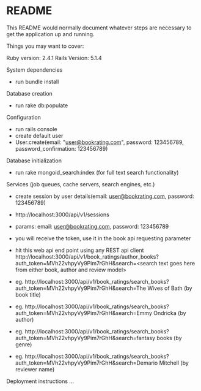 # README

This README would normally document whatever steps are necessary to get the
application up and running.

Things you may want to cover:

Ruby version: 2.4.1
Rails Version: 5.1.4


System dependencies
 - run bundle install


Database creation
 - run rake db:populate

Configuration
 - run rails console
 - create default user
 - User.create(email: "user@bookrating.com", password: 123456789, password_confirmation: 123456789)


Database initialization
 - run rake mongoid_search:index (for full text search functionality)


Services (job queues, cache servers, search engines, etc.)
 - create session by user details(email: user@bookrating.com, password: 123456789)
 - http://localhost:3000/api/v1/sessions
 - params: email: user@bookrating.com, password: 123456789

 - you will receive the token, use it in the book api requesting parameter
 - hit this web api end point using any REST api client
 	http://localhost:3000/api/v1/book_ratings/author_books?auth_token=MVh22vhpyVy9Pim7rGhH&search=<search text goes here from either book, author and review model>

 - eg. http://localhost:3000/api/v1/book_ratings/search_books?auth_token=MVh22vhpyVy9Pim7rGhH&search=The Wives of Bath (by book title)
 - eg. http://localhost:3000/api/v1/book_ratings/search_books?auth_token=MVh22vhpyVy9Pim7rGhH&search=Emmy Ondricka (by author)
 - eg. http://localhost:3000/api/v1/book_ratings/search_books?auth_token=MVh22vhpyVy9Pim7rGhH&search=​fantasy books (by genre)
 - eg. http://localhost:3000/api/v1/book_ratings/search_books?auth_token=MVh22vhpyVy9Pim7rGhH&search=Demario Mitchell (by reviewer name)



Deployment instructions
...


